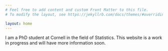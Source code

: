 ```yaml
---
# Feel free to add content and custom Front Matter to this file.
# To modify the layout, see https://jekyllrb.com/docs/themes/#overriding-theme-defaults

layout: home
---
```


I am a PhD student at Cornell in the field of Statistics. This website is a work in progress and will have more information soon.


